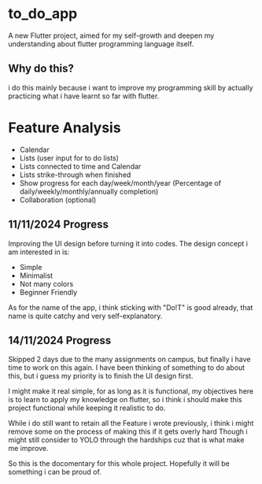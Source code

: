 # to_do_app

A new Flutter project, aimed for my self-growth and deepen my understanding about flutter programming language itself.

## Why do this?

i do this mainly because i want to improve my programming skill by actually practicing what i have learnt so far with flutter.

# Feature Analysis
- Calendar
- Lists (user input for to do lists)
- Lists connected to time and Calendar
- Lists strike-through when finished
- Show progress for each day/week/month/year (Percentage of daily/weekly/monthly/annually completion)
- Collaboration (optional)

## 11/11/2024 Progress
Improving the UI design before turning it into codes. The design concept i am interested in is:
- Simple
- Minimalist
- Not many colors
- Beginner Friendly

As for the name of the app, i think sticking with "Do!T" is good already, that name is quite catchy and very self-explanatory.

## 14/11/2024 Progress
Skipped 2 days due to the many assignments on campus, but finally i have time to work on this again.
I have been thinking of something to do about this, but i guess my priority is to finish the UI design first.

I might make it real simple, for as long as it is functional, my objectives here is to learn to apply my knowledge on flutter,
so i think i should make this project functional while keeping it realistic to do.

While i do still want to retain all the Feature i wrote previously, i think i might remove some on the process of making this if it gets overly hard
Though i might still consider to YOLO through the hardships cuz that is what make me improve.

So this is the docomentary for this whole project. Hopefully it will be something i can be proud of.